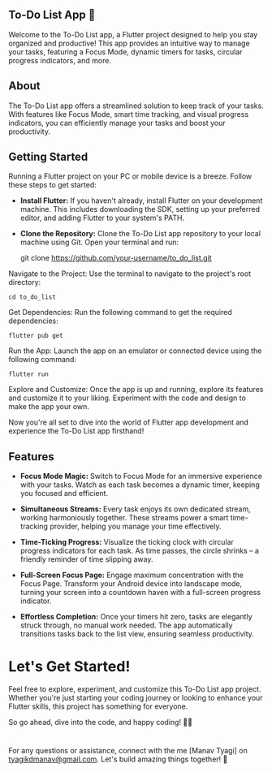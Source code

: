 ## To-Do List App 📝

Welcome to the To-Do List app, a Flutter project designed to help you stay organized and productive! This app provides an intuitive way to manage your tasks, featuring a Focus Mode, dynamic timers for tasks, circular progress indicators, and more.

## About

The To-Do List app offers a streamlined solution to keep track of your tasks. With features like Focus Mode, smart time tracking, and visual progress indicators, you can efficiently manage your tasks and boost your productivity.
## Getting Started

Running a Flutter project on your PC or mobile device is a breeze. Follow these steps to get started:

- **Install Flutter:** If you haven't already, install Flutter on your development machine. This includes downloading the SDK, setting up your preferred editor, and adding Flutter to your system's PATH.

- **Clone the Repository:** Clone the To-Do List app repository to your local machine using Git. Open your terminal and run:

    git clone https://github.com/your-username/to_do_list.git

Navigate to the Project: Use the terminal to navigate to the project's root directory:

    cd to_do_list

Get Dependencies: Run the following command to get the required dependencies:

    flutter pub get

Run the App: Launch the app on an emulator or connected device using the following command:

    flutter run

Explore and Customize: Once the app is up and running, explore its features and customize it to your liking. Experiment with the code and design to make the app your own.

Now you're all set to dive into the world of Flutter app development and experience the To-Do List app firsthand!

## Features

- **Focus Mode Magic:** Switch to Focus Mode for an immersive experience with your tasks. Watch as each task becomes a dynamic timer, keeping you focused and efficient.

- **Simultaneous Streams:** Every task enjoys its own dedicated stream, working harmoniously together. These streams power a smart time-tracking provider, helping you manage your time effectively.

- **Time-Ticking Progress:** Visualize the ticking clock with circular progress indicators for each task. As time passes, the circle shrinks – a friendly reminder of time slipping away.

- **Full-Screen Focus Page:** Engage maximum concentration with the Focus Page. Transform your Android device into landscape mode, turning your screen into a countdown haven with a full-screen progress indicator.

- **Effortless Completion:** Once your timers hit zero, tasks are elegantly struck through, no manual work needed. The app automatically transitions tasks back to the list view, ensuring seamless productivity.

# Let's Get Started!

Feel free to explore, experiment, and customize this To-Do List app project. Whether you're just starting your coding journey or looking to enhance your Flutter skills, this project has something for everyone.

So go ahead, dive into the code, and happy coding! 🚀📱
# 
For any questions or assistance, connect with the me [Manav Tyagi] on tyagikdmanav@gmail.com. Let's build amazing things together! 🌟
